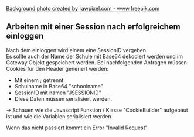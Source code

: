 <a href="https://www.freepik.com/photos/background">Background photo created by rawpixel.com - www.freepik.com</a>

## Arbeiten mit einer Session nach erfolgreichem einloggen
Nach dem einloggen wird einem eine SessionID vergeben.<br>
Es sollte auch der Name der Schule mit Base64 dekodiert werden und im Gateway Objekt gespeichert werden.
<bt>
Bei nachfolgenden Anfragen müssen Cookies für den Header generiert werden:
  - Mit einem ; getrennt
  - Schulname in Base64 "schoolname"
  - SessionID mit namen "JSESSIONID"
  - Diese Daten müssen serialisiert werden.

  -> Schauen wie die Javascript Funktion / Klasse "CookieBuilder" aufgebaut ist und wie die Variablen serialisiert werden
  
  Wenn das nicht passiert kommt ein Error "Invalid Request"
